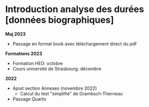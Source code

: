 # Introduction analyse des durées [données biographiques]


**Maj 2023**

* Passage en format book avec téléchargement direct du pdf

**Formations 2023**

* Formation HED: octobre
* Cours université de Strasbourg: décembre 


**2022**
* Ajout section Annexes (novembre 2022)
  * Calcul du test "simplifié" de Grambsch-Therneau
* Passage Quarto